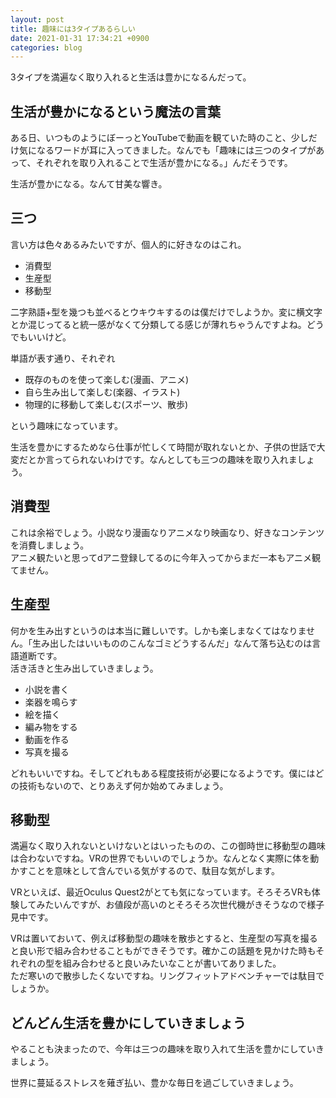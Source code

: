 ```yaml
---
layout: post
title: 趣味には3タイプあるらしい
date: 2021-01-31 17:34:21 +0900 
categories: blog
---
```


3タイプを満遍なく取り入れると生活は豊かになるんだって。

## 生活が豊かになるという魔法の言葉

ある日、いつものようにぼーっとYouTubeで動画を観ていた時のこと、少しだけ気になるワードが耳に入ってきました。なんでも「趣味には三つのタイプがあって、それぞれを取り入れることで生活が豊かになる。」んだそうです。

生活が豊かになる。なんて甘美な響き。

## 三つ

言い方は色々あるみたいですが、個人的に好きなのはこれ。

- 消費型
- 生産型
- 移動型

二字熟語+型を幾つも並べるとウキウキするのは僕だけでしようか。変に横文字とか混じってると統一感がなくて分類してる感じが薄れちゃうんですよね。どうでもいいけど。

単語が表す通り、それぞれ

- 既存のものを使って楽しむ(漫画、アニメ)
- 自ら生み出して楽しむ(楽器、イラスト)
- 物理的に移動して楽しむ(スポーツ、散歩)

という趣味になっています。

生活を豊かにするためなら仕事が忙しくて時間が取れないとか、子供の世話で大変だとか言ってられないわけです。なんとしても三つの趣味を取り入れましょう。

## 消費型

これは余裕でしょう。小説なり漫画なりアニメなり映画なり、好きなコンテンツを消費しましょう。  
アニメ観たいと思ってdアニ登録してるのに今年入ってからまだ一本もアニメ観てません。

## 生産型

何かを生み出すというのは本当に難しいです。しかも楽しまなくてはなりません。「生み出したはいいもののこんなゴミどうするんだ」なんて落ち込むのは言語道断です。  
活き活きと生み出していきましょう。

- 小説を書く
- 楽器を鳴らす
- 絵を描く
- 編み物をする
- 動画を作る
- 写真を撮る

どれもいいですね。そしてどれもある程度技術が必要になるようです。僕にはどの技術もないので、とりあえず何か始めてみましょう。

## 移動型

満遍なく取り入れないといけないとはいったものの、この御時世に移動型の趣味は合わないですね。VRの世界でもいいのでしょうか。なんとなく実際に体を動かすことを意味として含んでいる気がするので、駄目な気がします。

VRといえば、最近Oculus Quest2がとても気になっています。そろそろVRも体験してみたいんですが、お値段が高いのとそろそろ次世代機がきそうなので様子見中です。

VRは置いておいて、例えば移動型の趣味を散歩とすると、生産型の写真を撮ると良い形で組み合わせることもができそうです。確かこの話題を見かけた時もそれぞれの型を組み合わせると良いみたいなことが書いてありました。  
ただ寒いので散歩したくないですね。リングフィットアドベンチャーでは駄目でしょうか。

## どんどん生活を豊かにしていきましょう

やることも決まったので、今年は三つの趣味を取り入れて生活を豊かにしていきましょう。

世界に蔓延るストレスを薙ぎ払い、豊かな毎日を過ごしていきましょう。
